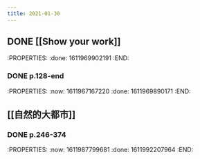 ```yaml
---
title: 2021-01-30
---
```


## DONE [[Show your work]]
:PROPERTIES:
:done: 1611969902191
:END:
### DONE p.128-end
:PROPERTIES:
:now: 1611967167220
:done: 1611969890171
:END:
## [[自然的大都市]]
### DONE p.246-374
:PROPERTIES:
:now: 1611987799681
:done: 1611992207964
:END:
###
